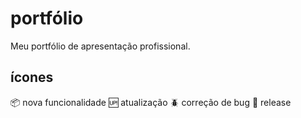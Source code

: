# portfólio
Meu portfólio de apresentação profissional.

## ícones

:package: nova funcionalidade
:up: atualização
:beetle: correção de bug
:checkered_flag: release


